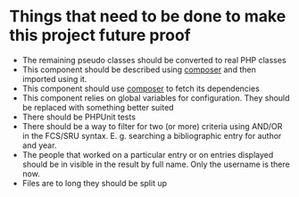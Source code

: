 # Things that need to be done to make this project future proof

* The remaining pseudo classes should be converted to real PHP classes
* This component should be described using [composer](https://getcomposer.org) and then imported using it.
* This component should use [composer](https://getcomposer.org) to fetch its dependencies
* This component relies on global variables for configuration. They should be replaced with something better suited
* There should be PHPUnit tests
* There should be a way to filter for two (or more) criteria using AND/OR in the FCS/SRU syntax. E. g. searching a
bibliographic entry for author and year.
* The people that worked on a particular entry or on entries displayed should be in visible in the result by full name.
Only the username is there now.
* Files are to long they should be split up

